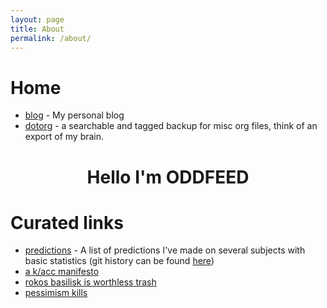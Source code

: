 ```yaml
---
layout: page
title: About
permalink: /about/
---
```


# Home
- [blog](https://oddfeed.github.io/blog/) - My personal blog
- [dotorg](https://oddfeed.github.io/dotorg/) - a searchable and tagged backup for misc org files, think of an export of my brain.

<h1 align="center">Hello I'm ODDFEED</h1>


# Curated links
- [predictions](https://oddfeed.github.io/dotorg/#9aa6816e-42a1-47d0-9755-b0a6cc9e9519) - A list of predictions I've made on several subjects with basic statistics (git history can be found [here](https://github.com/oddfeed/dotorg/commits/main/20241102-predictions.org))
- [a k/acc manifesto](https://oddfeed.github.io/blog/2024/03/15/k-acc-manifesto.html)
- [rokos basilisk is worthless trash](https://oddfeed.github.io/blog/2024/08/16/rokos-basilisk-is-worthless-trash.html)
- [pessimism kills](https://oddfeed.github.io/blog/2024/03/29/pessimism-kills.html)
